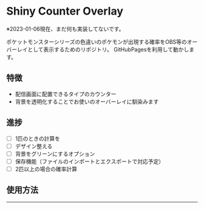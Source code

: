 # Shiny Counter Overlay

※2023-01-06現在、まだ何も実装してないです。

ポケットモンスターシリーズの色違いのポケモンが出現する確率をOBS等のオーバーレイとして表示するためのリポジトリ。
GitHubPagesを利用して動かします。

## 特徴

- 配信画面に配置できるタイプのカウンター
- 背景を透明化することでお使いのオーバーレイに馴染みます

## 進捗

- [ ] 1匹のときの計算を
- [ ] デザイン整える
- [ ] 背景をグリーンにするオプション
- [ ] 保存機能（ファイルのインポートとエクスポートで対応予定）
- [ ] 2匹以上の場合の確率計算

## 使用方法

---

